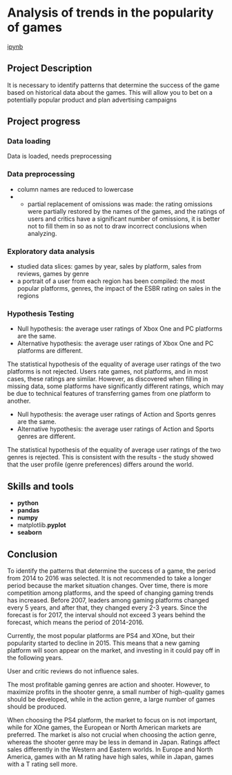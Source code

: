 # Analysis of trends in the popularity of games

[ipynb](https://github.com/mvs834/Yandex.Practicum/blob/3aa4bea6c1e42ac87a4f471651cbefc30ebf6d9f/DA%2005%20Games%20popularity%20trends%20analysis/Games_popularity_trends_analysis.ipynb)

## Project Description

It is necessary to identify patterns that determine the success of the game based on historical data about the games. This will allow you to bet on a potentially popular product and plan advertising campaigns

## Project progress
### Data loading

Data is loaded, needs preprocessing

### Data preprocessing
- column names are reduced to lowercase
- - partial replacement of omissions was made: the rating omissions were partially restored by the names of the games, and the ratings of users and critics have a significant number of omissions, it is better not to fill them in so as not to draw incorrect conclusions when analyzing.

### Exploratory data analysis
- studied data slices: games by year, sales by platform, sales from reviews, games by genre
- a portrait of a user from each region has been compiled: the most popular platforms, genres, the impact of the ESBR rating on sales in the regions

### Hypothesis Testing
- Null hypothesis: the average user ratings of Xbox One and PC platforms are the same.
- Alternative hypothesis: the average user ratings of Xbox One and PC platforms are different.

The statistical hypothesis of the equality of average user ratings of the two platforms is not rejected. Users rate games, not platforms, and in most cases, these ratings are similar. However, as discovered when filling in missing data, some platforms have significantly different ratings, which may be due to technical features of transferring games from one platform to another.

- Null hypothesis: the average user ratings of Action and Sports genres are the same.
- Alternative hypothesis: the average user ratings of Action and Sports genres are different.

The statistical hypothesis of the equality of average user ratings of the two genres is rejected. This is consistent with the results - the study showed that the user profile (genre preferences) differs around the world.


## Skills and tools

- **python**
- **pandas**
- **numpy**
- matplotlib.**pyplot**
- **seaborn**



## Conclusion

To identify the patterns that determine the success of a game, the period from 2014 to 2016 was selected. It is not recommended to take a longer period because the market situation changes. Over time, there is more competition among platforms, and the speed of changing gaming trends has increased. Before 2007, leaders among gaming platforms changed every 5 years, and after that, they changed every 2-3 years. Since the forecast is for 2017, the interval should not exceed 3 years behind the forecast, which means the period of 2014-2016.

Currently, the most popular platforms are PS4 and XOne, but their popularity started to decline in 2015. This means that a new gaming platform will soon appear on the market, and investing in it could pay off in the following years.

User and critic reviews do not influence sales.

The most profitable gaming genres are action and shooter. However, to maximize profits in the shooter genre, a small number of high-quality games should be developed, while in the action genre, a large number of games should be produced.

When choosing the PS4 platform, the market to focus on is not important, while for XOne games, the European or North American markets are preferred. The market is also not crucial when choosing the action genre, whereas the shooter genre may be less in demand in Japan. Ratings affect sales differently in the Western and Eastern worlds. In Europe and North America, games with an M rating have high sales, while in Japan, games with a T rating sell more.